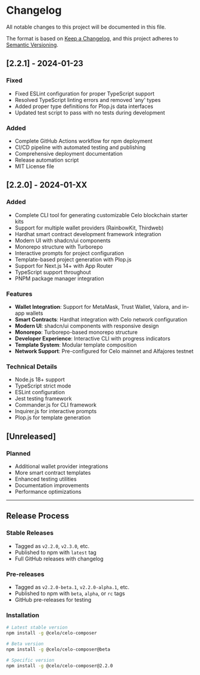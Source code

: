 # Changelog

All notable changes to this project will be documented in this file.

The format is based on [Keep a Changelog](https://keepachangelog.com/en/1.0.0/),
and this project adheres to [Semantic Versioning](https://semver.org/spec/v2.0.0.html).

## [2.2.1] - 2024-01-23

### Fixed
- Fixed ESLint configuration for proper TypeScript support
- Resolved TypeScript linting errors and removed 'any' types
- Added proper type definitions for Plop.js data interfaces
- Updated test script to pass with no tests during development

### Added
- Complete GitHub Actions workflow for npm deployment
- CI/CD pipeline with automated testing and publishing
- Comprehensive deployment documentation
- Release automation script
- MIT License file

## [2.2.0] - 2024-01-XX

### Added
- Complete CLI tool for generating customizable Celo blockchain starter kits
- Support for multiple wallet providers (RainbowKit, Thirdweb)
- Hardhat smart contract development framework integration
- Modern UI with shadcn/ui components
- Monorepo structure with Turborepo
- Interactive prompts for project configuration
- Template-based project generation with Plop.js
- Support for Next.js 14+ with App Router
- TypeScript support throughout
- PNPM package manager integration

### Features
- **Wallet Integration**: Support for MetaMask, Trust Wallet, Valora, and in-app wallets
- **Smart Contracts**: Hardhat integration with Celo network configuration
- **Modern UI**: shadcn/ui components with responsive design
- **Monorepo**: Turborepo-based monorepo structure
- **Developer Experience**: Interactive CLI with progress indicators
- **Template System**: Modular template composition
- **Network Support**: Pre-configured for Celo mainnet and Alfajores testnet

### Technical Details
- Node.js 18+ support
- TypeScript strict mode
- ESLint configuration
- Jest testing framework
- Commander.js for CLI framework
- Inquirer.js for interactive prompts
- Plop.js for template generation

## [Unreleased]

### Planned
- Additional wallet provider integrations
- More smart contract templates
- Enhanced testing utilities
- Documentation improvements
- Performance optimizations

---

## Release Process

### Stable Releases
- Tagged as `v2.2.0`, `v2.3.0`, etc.
- Published to npm with `latest` tag
- Full GitHub releases with changelog

### Pre-releases
- Tagged as `v2.2.0-beta.1`, `v2.2.0-alpha.1`, etc.
- Published to npm with `beta`, `alpha`, or `rc` tags
- GitHub pre-releases for testing

### Installation
```bash
# Latest stable version
npm install -g @celo/celo-composer

# Beta version
npm install -g @celo/celo-composer@beta

# Specific version
npm install -g @celo/celo-composer@2.2.0
```
